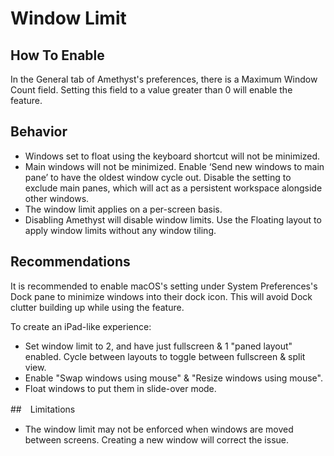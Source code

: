 # Window Limit 

## How To Enable

In the General tab of Amethyst's preferences, there is a Maximum Window Count field. Setting this field to a value greater than 0 will enable the feature.

## Behavior

* Windows set to float using the keyboard shortcut will not be minimized.
* Main windows will not be minimized. Enable ‘Send new windows to main pane’ to have the oldest window cycle out. Disable the setting to exclude main panes, which will act as a persistent workspace alongside other windows.
* The window limit applies on a per-screen basis.
* Disabling Amethyst will disable window limits. Use the Floating layout to apply window limits without any window tiling.

## Recommendations

It is recommended to enable macOS's setting under System Preferences's Dock pane to minimize windows into their dock icon. This will avoid Dock clutter building up while using the feature.

To create an iPad-like experience:
* Set window limit to 2, and have just fullscreen & 1 "paned layout" enabled. Cycle between layouts to toggle between fullscreen & split view.
* Enable "Swap windows using mouse" & "Resize windows using mouse".
* Float windows to put them in slide-over mode.

##　Limitations

* The window limit may not be enforced when windows are moved between screens. Creating a new window will correct the issue.  
